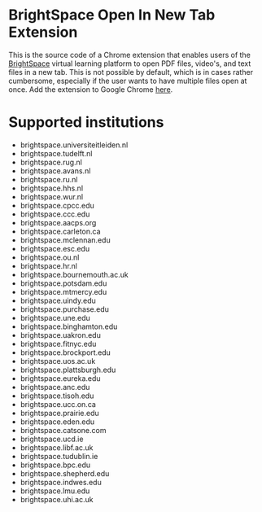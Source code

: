 # BrightSpace Open In New Tab Extension
This is the source code of a Chrome extension that enables users of the [BrightSpace](https://www.d2l.com/nl/brightspace/) virtual learning platform to open PDF files,
video's, and text files in a new tab. This is not possible by default, which is in cases rather cumbersome, especially if the user wants to have multiple files open at
once. Add the extension to Google Chrome [here](https://chrome.google.com/webstore/detail/brightspace-open-in-new-t/doamghilakklioaodepimlcnlicjlcpp).

# Supported institutions
 - brightspace.universiteitleiden.nl
 - brightspace.tudelft.nl
 - brightspace.rug.nl
 - brightspace.avans.nl
 - brightspace.ru.nl
 - brightspace.hhs.nl
 - brightspace.wur.nl
 - brightspace.cpcc.edu
 - brightspace.ccc.edu
 - brightspace.aacps.org
 - brightspace.carleton.ca
 - brightspace.mclennan.edu
 - brightspace.esc.edu
 - brightspace.ou.nl
 - brightspace.hr.nl
 - brightspace.bournemouth.ac.uk
 - brightspace.potsdam.edu
 - brightspace.mtmercy.edu
 - brightspace.uindy.edu
 - brightspace.purchase.edu
 - brightspace.une.edu
 - brightspace.binghamton.edu
 - brightspace.uakron.edu
 - brightspace.fitnyc.edu
 - brightspace.brockport.edu
 - brightspace.uos.ac.uk
 - brightspace.plattsburgh.edu
 - brightspace.eureka.edu
 - brightspace.anc.edu
 - brightspace.tisoh.edu
 - brightspace.ucc.on.ca
 - brightspace.prairie.edu
 - brightspace.eden.edu
 - brightspace.catsone.com
 - brightspace.ucd.ie
 - brightspace.libf.ac.uk
 - brightspace.tudublin.ie
 - brightspace.bpc.edu
 - brightspace.shepherd.edu
 - brightspace.indwes.edu
 - brightspace.lmu.edu
 - brightspace.uhi.ac.uk
